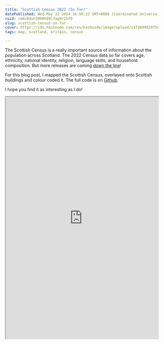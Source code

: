 ```yaml
---
title: "Scottish Census 2022 (So Far)"
datePublished: Wed May 22 2024 16:50:22 GMT+0000 (Coordinated Universal Time)
cuid: cm6v04un3000h09l7ag9r25f0
slug: scottish-census-so-far
cover: https://cdn.hashnode.com/res/hashnode/image/upload/v1738949297506/3aeda3ab-adee-4bcb-a8b3-27cdfec50767.png
tags: map, scotland, britain, census

---
```


The Scottish Census is a really important source of information about the population across Scotland. The 2022 Census data so far covers age, ethnicity, national identity, religion, language skills, and household composition. But more releases are coming [down the line](https://www.scotlandscensus.gov.uk/about/2022-census/census-outputs-schedule/)!

For this blog post, I mapped the Scottish Census, overlayed onto Scottish buildings and colour coded it. The full code is on [Github](https://github.com/JacobWeinbren/Scottish-Census).

I hope you find it as interesting as I do!

<iframe src="https://scottish-census.pages.dev/" style="width:100%" height="800"></iframe>
